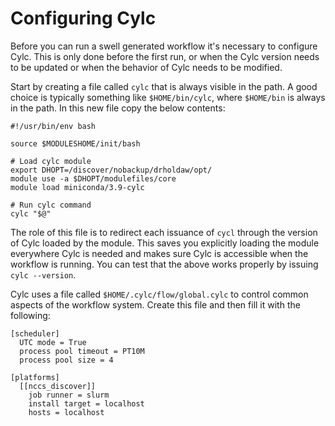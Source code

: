 # Configuring Cylc

Before you can run a swell generated workflow it's necessary to configure Cylc. This is only done
before the first run, or when the Cylc version needs to be updated or when the behavior of Cylc
needs to be modified.

Start by creating a file called `cylc` that is always visible in the path. A good choice is typically
something like `$HOME/bin/cylc`, where `$HOME/bin` is always in the path. In this new file copy the
below contents:

```
#!/usr/bin/env bash

source $MODULESHOME/init/bash

# Load cylc module
export DHOPT=/discover/nobackup/drholdaw/opt/
module use -a $DHOPT/modulefiles/core
module load miniconda/3.9-cylc

# Run cylc command
cylc "$@"
```

The role of this file is to redirect each issuance of `cycl` through the version of Cylc loaded by
the module. This saves you explicitly loading the module everywhere Cylc is needed and makes sure
Cylc is accessible when the workflow is running. You can test that the above works properly by
issuing `cylc --version`.

Cylc uses a file called `$HOME/.cylc/flow/global.cylc` to control common aspects of the workflow
system. Create this file and then fill it with the following:

```
[scheduler]
  UTC mode = True
  process pool timeout = PT10M
  process pool size = 4

[platforms]
  [[nccs_discover]]
    job runner = slurm
    install target = localhost
    hosts = localhost
```
